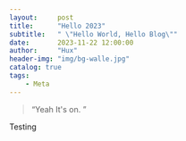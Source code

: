 ```yaml
---
layout:     post
title:      "Hello 2023"
subtitle:   " \"Hello World, Hello Blog\""
date:       2023-11-22 12:00:00
author:     "Hux"
header-img: "img/bg-walle.jpg"
catalog: true
tags:
    - Meta
---
```


> “Yeah It's on. ”


Testing